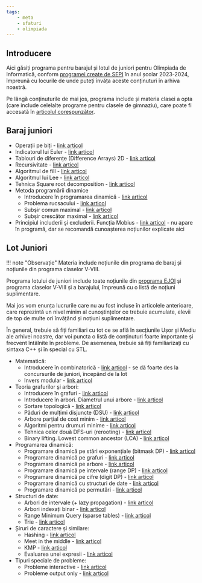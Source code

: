 ```yaml
---
tags:
    - meta
    - sfaturi
    - olimpiada
---
```


## Introducere

Aici găsiți programa pentru barajul și lotul de juniori pentru Olimpiada de Informatică, conform [programei create de SEPI](https://sepi.ro/assets/upload-file/oni2024/Programa%20pentru%20olimpiada%20de%20informatica_gimnaziu%20si%20liceu.pdf) în anul școlar 2023-2024, împreună cu locurile de unde puteți învăța aceste conținuturi în arhiva noastră.

Pe lângă conținuturile de mai jos, programa include și materia clasei a opta (care include celelalte programe pentru clasele de gimnaziu), care poate fi accesată în [articolul corespunzător](./clasa-VIII.md).

## Baraj juniori

- Operații pe biți - [link articol](../mediu/bitwise-ops.md)
- Indicatorul lui Euler - [link articol](../mediu/euler-totient.md)
- Tablouri de diferențe (Difference Arrays) 2D - [link articol](../usor/partial-sums.md#smenul-lui-mars-2d)
- Recursivitate - [link articol](../cppintro/functions.md#functii-recursive)
- Algoritmul de fill - [link articol](../mediu/lee.md#algoritmul-fill-flood-fill-recursiv)
- Algoritmul lui Lee - [link articol](../mediu/lee.md#algoritmul-lui-lee-flood-fill-iterativ)
- Tehnica Square root decomposition - [link articol](../dificil/square-root-decomposition.md)
- Metoda programării dinamice
  - Introducere în programarea dinamică - [link articol](../usor/intro-dp.md)
  - Problema rucsacului - [link articol](../mediu/knapsack.md)
  - Subșir comun maximal - [link articol](../mediu/lcs.md)
  - Subșir crescător maximal - [link articol](../mediu/lis.md)
- Principiul includerii și excluderii. Funcția Mobius - [link articol](../mediu/pinex.md) - nu apare în programă, dar se recomandă cunoașterea noțiunilor explicate aici

## Lot Juniori

!!! note "Observație"
    Materia include noțiunile din programa de baraj și noțiunile din programa claselor V-VIII.

Programa lotului de juniori include toate noțiunile din [programa EJOI](https://sepi.ro/assets/upload-file/oni2024/EJOI_syllabus.pdf) și programa claselor V-VIII și a barajului, împreună cu o listă de noțiuni suplimentare.

Mai jos vom enunța lucrurile care nu au fost incluse în articolele anterioare, care reprezintă un nivel minim al cunoștințelor ce trebuie acumulate, elevii de top de multe ori învățând și noțiuni suplimentare.

În general, trebuie să fiți familiari cu tot ce se află în secțiunile Ușor și Mediu ale arhivei noastre, dar voi puncta o listă de conținuturi foarte importante și frecvent întâlnite în probleme. De asemenea, trebuie să fiți familiarizați cu sintaxa C++ și în special cu STL.

- Matematică:
  - Introducere în combinatorică - [link articol](../mediu/intro-combinatorics.md) - se dă foarte des la concursurile de juniori, începând de la lot
  - Invers modular - [link articol](../mediu/modular-inverse.md)
- Teoria grafurilor și arbori:
  - Introducere în grafuri - [link articol](../usor/graphs.md)
  - Introducere în arbori. Diametrul unui arbore - [link articol](../mediu/tree-1.md)
  - Sortare topologică - [link articol](../mediu/toposort.md)
  - Păduri de mulțimi disjuncte (DSU) - [link articol](../mediu/dsu.md)
  - Arbore parțial de cost minim - [link articol](../mediu/apcm.md)
  - Algoritmi pentru drumuri minime - [link articol](../mediu/shortest-path.md)
  - Tehnica celor două DFS-uri (rerooting) - [link articol](../mediu/rerooting.md)
  - Binary lifting. Lowest common ancestor (LCA) - [link articol](../dificil/lowest-common-ancestor.md)
- Programarea dinamică:
  - Programare dinamică pe stări exponențiale (bitmask DP) - [link articol](../mediu/bitmask-dp.md)
  - Programare dinamică pe grafuri - [link articol](../dificil/graph-dp.md)
  - Programare dinamică pe arbore - [link articol](../dificil/tree-dp.md)
  - Programare dinamică pe intervale (range DP) - [link articol](../dificil/range-dp.md)
  - Programare dinamică pe cifre (digit DP) - [link articol](../dificil/digit-dp.md)
  - Programare dinamică cu structuri de date - [link articol](../dificil/data-structures-dp.md)
  - Programare dinamică pe permutări - [link articol](../dificil/permutations-dp.md)
- Structuri de date:
  - Arbori de intervale (+ lazy propagation) - [link articol](../dificil/segment-trees.md)
  - Arbori indexați binar - [link articol](../dificil/fenwick-tree.md)
  - Range Minimum Query (sparse tables) - [link articol](../dificil/rmq.md)
  - Trie - [link articol](../dificil/trie.md)
- Șiruri de caractere și similare:
  - Hashing - [link articol](../mediu/hashing.md)
  - Meet in the middle - [link articol](../mediu/mitm.md)
  - KMP - [link articol](../dificil/kmp.md)
  - Evaluarea unei expresii - [link articol](../mediu/expression-evaluation.md)
- Tipuri speciale de probleme:
  - Probleme interactive - [link articol](../dificil/interactive.md)
  - Probleme output only - [link articol](../dificil/output-only.md)
